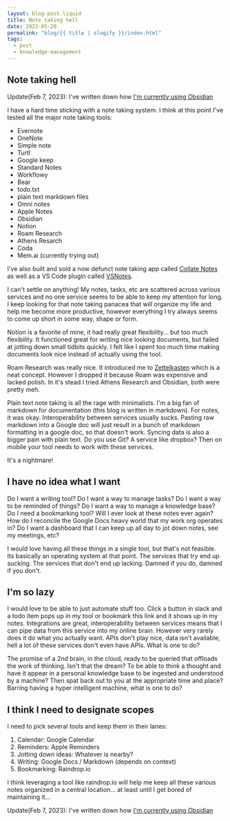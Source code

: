 ```yaml
---
layout: blog-post.liquid
title: Note taking hell
date: 2022-05-20
permalink: "blog/{{ title | slugify }}/index.html"
tags:
  - post
  - knowledge-management
---
```


## Note taking hell

Update(Feb 7, 2023): I've written down how [I'm currently using Obsidian](/blog/how-i-use-obsidian)

I have a hard time sticking with a note taking system. I think at this point I've tested all the major note taking tools:

- Evernote
- OneNote
- Simple note
- Turtl
- Google keep
- Standard Notes
- Workflowy
- Bear
- todo.txt
- plain text markdown files
- Omni notes
- Apple Notes
- Obsidian
- Notion
- Roam Research
- Athens Resarch
- Coda
- Mem.ai (currently trying out)

I've also built and sold a now defunct note taking app called [Collate Notes](https://github.com/Collateapp/CollateNotes) as well as a VS Code plugin called [VSNotes](https://marketplace.visualstudio.com/items?itemName=patricklee.vsnotes).

I can't settle on anything! My notes, tasks, etc are scattered across various services and no one service seems to be able to keep my attention for long. I keep looking for that note taking panacea that will organize my life and help me become more productive, however everything I try always seems to come up short in some way, shape or form.

Notion is a favorite of mine, it had really great flexibility... but too much flexibility. It functioned great for writing nice looking documents, but failed at jotting down small tidbits quickly. I felt like I spent too much time making documents look nice instead of actually using the tool.

Roam Research was really nice. It introduced me to [Zettelkasten](https://en.wikipedia.org/wiki/Zettelkasten) which is a neat concept. However I dropped it because Roam was expensive and lacked polish. In it's stead I tried Athens Research and Obsidian, both were pretty meh.

Plain text note taking is all the rage with minimalists. I'm a big fan of markdown for documentation (this blog is written in markdown). For notes, it was okay. Interoperability between services usually sucks. Pasting raw markdown into a Google doc will just result in a bunch of markdown formatting in a google doc, so that doesn't work. Syncing data is also a bigger pain with plain text. Do you use Git? A service like dropbox? Then on mobile your tool needs to work with these services.

It's a nightmare!

## I have no idea what I want

Do I want a writing tool?
Do I want a way to manage tasks?
Do I want a way to be reminded of things?
Do I want a way to manage a knowledge base?
Do I need a bookmarking tool?
Will I ever look at these notes ever again?
How do I reconcile the Google Docs heavy world that my work org operates in?
Do I want a dashboard that I can keep up all day to jot down notes, see my meetings, etc?

I would love having all these things in a single tool, but that's not feasible. Its basically an operating system at that point. The services that try end up sucking. The services that don't end up lacking. Damned if you do, damned if you don't.

## I'm so lazy

I would love to be able to just automate stuff too. Click a button in slack and a todo item pops up in my tool or bookmark this link and it shows up in my notes. Integrations are great, interoperability between services means that I can pipe data from this service into my online brain. However very rarely does it do what you actually want. APIs don't play nice, data isn't available, hell a lot of these services don't even have APIs. What is one to do?

The promise of a 2nd brain, in the cloud, ready to be queried that offloads the work of thinking. Isn't that the dream? To be able to think a thought and have it appear in a personal knowledge base to be ingested and understood by a machine? Then spat back out to you at the appropriate time and place? Barring having a hyper intelligent machine, what is one to do?

## I think I need to designate scopes

I need to pick several tools and keep them in their lanes:

1. Calendar: Google Calendar
2. Reminders: Apple Reminders
3. Jotting down ideas: Whatever is nearby?
4. Writing: Google Docs / Markdown (depends on context)
5. Bookmarking: Raindrop.io

I think leveraging a tool like raindrop.io will help me keep all these various notes organized in a central location... at least until I get bored of maintaining it...

Update(Feb 7, 2023): I've written down how [I'm currently using Obsidian](/blog/how-i-use-obsidian)
